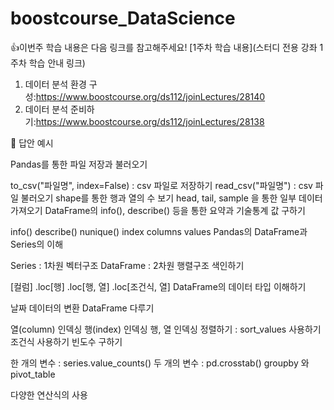 # boostcourse_DataScience

👍이번주 학습 내용은 다음 링크를 참고해주세요! [1주차 학습 내용](스터디 전용 강좌 1주차 학습 안내 링크)
1. 데이터 분석 환경 구성:https://www.boostcourse.org/ds112/joinLectures/28140
2. 데이터 분석 준비하기:https://www.boostcourse.org/ds112/joinLectures/28138


🔽 답안 예시

Pandas를 통한 파일 저장과 불러오기

to_csv("파일명", index=False) : csv 파일로 저장하기
read_csv("파일명") : csv 파일 불러오기
shape를 통한 행과 열의 수 보기
head, tail, sample 을 통한 일부 데이터 가져오기
DataFrame의 info(), describe() 등을 통한 요약과 기술통계 값 구하기

info()
describe()
nunique()
index
columns
values
Pandas의 DataFrame과 Series의 이해

Series : 1차원 벡터구조
DataFrame : 2차원 행렬구조
색인하기

[컬럼]
.loc[행]
.loc[행, 열]
.loc[조건식, 열]
DataFrame의 데이터 타입 이해하기

날짜 데이터의 변환
DataFrame 다루기

열(column) 인덱싱
행(index) 인덱싱
행, 열 인덱싱
정렬하기 : sort_values 사용하기
조건식 사용하기
빈도수 구하기

한 개의 변수 : series.value_counts()
두 개의 변수 : pd.crosstab()
groupby 와 pivot_table

다양한 연산식의 사용

